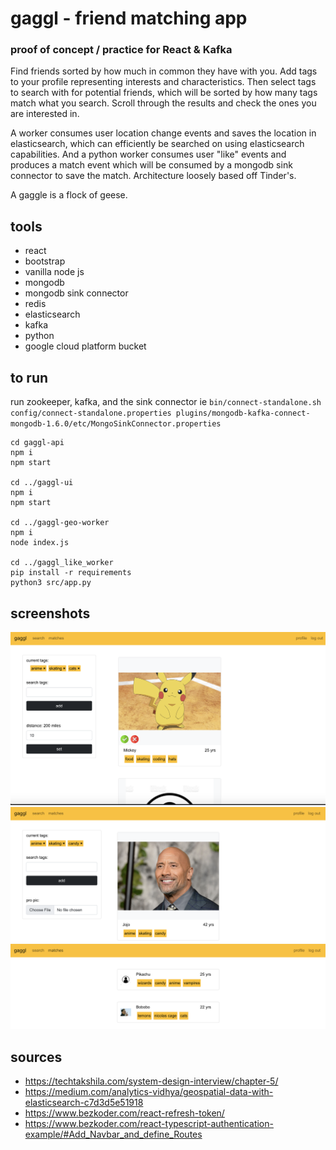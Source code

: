 # gaggl - friend matching app
### proof of concept / practice for React & Kafka

Find friends sorted by how much in common they have with you. Add tags to your profile representing interests and characteristics. Then select tags to search with for potential friends, which will be sorted by how many tags match what you search. Scroll through the results and check the ones you are interested in.

A worker consumes user location change events and saves the location in elasticsearch, which can efficiently be searched on using elasticsearch capabilities. And a python worker consumes user "like" events and produces a match event which will be consumed by a mongodb sink connector to save the match. Architecture loosely based off Tinder's.

A gaggle is a flock of geese.

## tools
- react
- bootstrap
- vanilla node js
- mongodb
- mongodb sink connector
- redis
- elasticsearch
- kafka
- python
- google cloud platform bucket

## to run
run zookeeper, kafka, and the sink connector ie `bin/connect-standalone.sh config/connect-standalone.properties plugins/mongodb-kafka-connect-mongodb-1.6.0/etc/MongoSinkConnector.properties`

```
cd gaggl-api
npm i
npm start

cd ../gaggl-ui
npm i
npm start 

cd ../gaggl-geo-worker
npm i
node index.js

cd ../gaggl_like_worker
pip install -r requirements
python3 src/app.py
```

## screenshots
<img src="./screenshots/search.png" width=700>  
<img src="./screenshots/profile.png" width=700>
<img src="./screenshots/matches.png" width=700>

## sources
- https://techtakshila.com/system-design-interview/chapter-5/
- https://medium.com/analytics-vidhya/geospatial-data-with-elasticsearch-c7d3d5e51918
- https://www.bezkoder.com/react-refresh-token/
- https://www.bezkoder.com/react-typescript-authentication-example/#Add_Navbar_and_define_Routes
